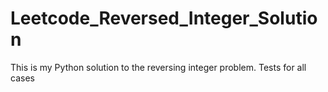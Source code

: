 # Leetcode_Reversed_Integer_Solution
 This is my Python solution to the reversing integer problem. Tests for all cases
